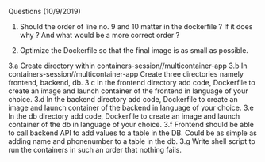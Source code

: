 Questions (10/9/2019)

1. Should the order of line no. 9  and 10 matter in the dockerfile ? If it does why ? And what would be a more correct order  ?

2. Optimize the Dockerfile so that the final image is as small as possible.

3.a Create directory within containers-session/<your-name>/multicontainer-app
3.b In containers-session/<your-name>/multicontainer-app Create three directories namely frontend, backend, db.
3.c In the frontend directory add code, Dockerfile to create an image and launch container of the frontend in language of your choice.
3.d In the backend directory add code, Dockerfile to create an image and launch container of the backend in language of your choice. 
3.e In the db directory add code, Dockerfile to create an image and launch container of the db in language of your choice.
3.f Frontend should be able to call backend API to add values to a table in the DB. Could be as simple as adding name and phonenumber to a table in the db.
3.g Write shell script to run the containers in such an order that nothing fails.
